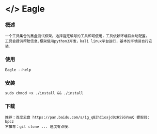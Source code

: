 # </> Eagle


### 概述
    一个工具集合的黑盒测试框架，选择指定编号的工具即可使用，工具依赖环境将自动配置，
    工具会提供帮助信息.框架使用python3开发，kali linux平台运行，基本的环境请自行安装.


### 使用
    Eagle --help


### 安装
    sudo chmod +x ./install && ./install


### 下载
    推荐：百度云盘 https://pan.baidu.com/s/1g_qBZhC1oajd0zH5SGVouQ 提取码: bpcz
    不推荐：git clone ... 速度有点慢.
